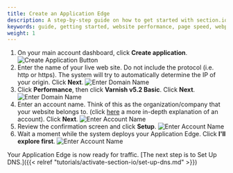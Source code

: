 ```yaml
---
title: Create an Application Edge
description: A step-by-step guide on how to get started with section.io's CDG.
keywords: guide, getting started, website performance, page speed, webpage speed, website security, content delivery network, CDN
weight: 1
---
```


1. On your main account dashboard, click **Create application**.
![Create Application Button](/docs/images/screenshots/account/highlight-create-application-button.png?height=80px)
1. Enter the name of your live web site. Do not include the protocol (i.e. http or https). The system will try to automatically determine the IP of your origin. Click **Next**.
![Enter Domain Name](/docs/images/screenshots/account/highlight-domain-name-textbox-in-application-create.png?height=80px)
1. Click **Performance**, then click **Varnish v5.2 Basic**. Click **Next**.
![Enter Domain Name](/docs/images/screenshots/account/highlight-preffered-starting-proxy-in-application-create.png?height=80px)
1. Enter an account name. Think of this as the organization/company that your website belongs to. (click [here](/docs/topic-guides/account-management/) a more in-depth explanation of an account). Click **Next**.
![Enter Account Name](/docs/images/screenshots/account/highlight-account-name-textbox-in-application-create.png?height=80px)
1. Review the confirmation screen and click **Setup**.
![Enter Account Name](/docs/images/screenshots/account/create-account-confirmation.png?height=80px)
1. Wait a moment while the system deploys your Application Edge. Click **I'll explore first**.
![Enter Account Name](/docs/images/screenshots/account/new-application-overview.png?height=80px)

Your Application Edge is now ready for traffic. [The next step is to Set Up DNS.]({{< relref "tutorials/activate-section-io/set-up-dns.md" >}})
